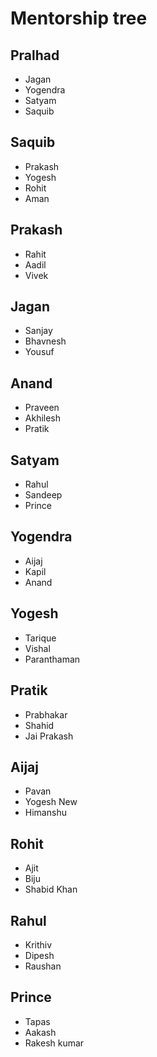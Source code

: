 # Mentorship tree

## Pralhad
- Jagan
- Yogendra
- Satyam
- Saquib

## Saquib
- Prakash
- Yogesh
- Rohit
- Aman

## Prakash
- Rahit
- Aadil
- Vivek

## Jagan
- Sanjay
- Bhavnesh
- Yousuf

## Anand
- Praveen
- Akhilesh
- Pratik

## Satyam 
- Rahul
- Sandeep
- Prince

## Yogendra
- Aijaj
- Kapil
- Anand

## Yogesh
- Tarique
- Vishal
- Paranthaman

## Pratik 
- Prabhakar
- Shahid
- Jai Prakash

## Aijaj
- Pavan
- Yogesh New
- Himanshu

## Rohit
- Ajit
- Biju
- Shabid Khan

## Rahul
- Krithiv
- Dipesh
- Raushan

## Prince
- Tapas
- Aakash
- Rakesh kumar